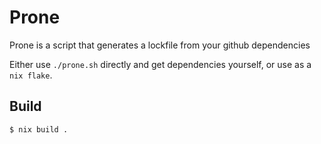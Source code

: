 # Prone

Prone is a script that generates a lockfile from your github dependencies

Either use `./prone.sh` directly and get dependencies yourself, or use as a `nix flake`.

## Build

`$ nix build .`
